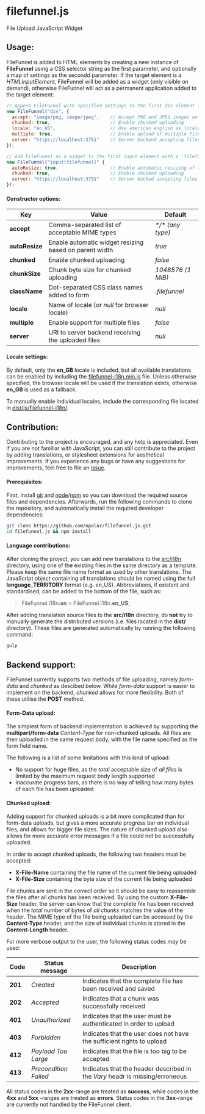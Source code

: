 # filefunnel.js
File Upload JavaScript Widget

## Usage:
FileFunnel is added to HTML elements by creating a new instance of **FileFunnel** using a CSS selector string as the first parameter, and optionally a map of settings as the secondd parameter. If the target element is a *HTMLInputElement*, FileFunnel will be added as a widget (only visible on demand), otherwise FileFunnel will act as a permanent application added to the target element:

```javascript
// Append FileFunnel with specified settings to the first div element found
new FileFunnel("div", {
  accept: "image/png, image/jpeg",    // Accept PNG and JPEG images only
  chunked: true,                      // Enable chunked uploading
  locale: "en_US",                    // Use american english as locale
  multiple: true,                     // Enable upload of multiple files
  server: "https://localhost:3751"    // Server backend accepting files
});

// Add FileFunnel as a widget to the first input element with a 'filefunnel' attribute
new FileFunnel("input[filefunnel]" {
  autoResize: true,                   // Enable automatic resizing of the widget
  chunked: true,                      // Enable chunked uploading
  server: "https://localhost:3751"    // Server backed accepting files
});
```

#### Constructor options:
Key               | Value                                                     | Default
------------------|-----------------------------------------------------------|-------------------------
**accept**        | Comma-separated list of acceptable MIME types             | *&#42;/&#42; (any type)*
**autoResize**    | Enable automatic widget resizing based on parent width    | *true*
**chunked**       | Enable chunked uploading                                  | *false*
**chunkSize**     | Chunk byte size for chunked uploading                     | *1048576 (1 MiB)*
**className**     | Dot-separated CSS class names added to form               | *.filefunnel*
**locale**        | Name of locale (or *null* for browser locale)             | *null*
**multiple**      | Enable support for multiple files                         | *false*
**server**        | URI to server backend receiving the uploaded files        | *null*

#### Locale settings:
By default, only the **en_GB** locale is included, but all available translations can be enabled by including the [filefunnel-i18n.min.js](https://github.com/npolar/filefunnel.js/tree/master/dist/js/filefunnel-i18n.min.js) file. Unless otherwise specified, the browser locale will be used if the translation exists, otherwise **en_GB** is used as a fallback.

To manually enable individual locales, include the corresponding file located in [dist/js/filefunnel-i18n/](https://github.com/npolar/filefunnel.js/tree/master/dist/js/filefunnel-i18n).

## Contribution:
Contributing to the project is encouraged, and any help is appreciated. Even if you are not familiar with JavaScript, you can still contribute to the project by adding translations, or stylesheet extensions for aesthetical improvements. If you experience any bugs or have any suggestions for improvements, feel free to file an [issue](https://github.com/npolar/filefunnel.js/issues).

#### Prerequisites:
First, install [git](https://git-scm.com/) and [node](https://nodejs.org)/[npm](https://npmjs.com) so you can download the required source files and dependencies. Afterwards, run the following commands to clone the repository, and automatically install the required developer dependencies:

```sh
git clone https://github.com/npolar/filefunnel.js.git
cd filefunnel.js && npm install
```

#### Language contributions:
After cloning the project, you can add new translations to the [src/i18n](https://github.com/npolar/filefunnel.js/tree/master/src/i18n) directory, using one of the existing files in the same directory as a template. Please keep the same file name format as used by other translations. The JavaScript object containing all translations should be named using the full **language**_**TERRITORY** format (e.g. en_US). Abbreviations, if existent and standardised, can be added to the bottom of the file, such as:

> FileFunnel.i18n.**en** = FileFunnel.i18n.**en_US**;

After adding translation source files to the **src/i18n** directory, do **not** try to manually generate the distributed versions (i.e. files located in the **dist/** directory). These files are generated automatically by running the following command:

```sh
gulp
```

## Backend support:
FileFunnel currently supports two methods of file uploading, namely *form-data* and *chunked* as descibed below.
While *form-data* support is easier to implement on the backend, *chunked* allows for more flexibility.
Both of these utilise the **POST** method.

#### Form-Data upload:
The simplest form of backend implementation is achieved by supporting the **multipart/form-data** *Content-Type* for non-chunked uploads.
All files are then uploaded in the same request body, with the file name specified as the form field name.

The following is a list of some limitations with this kind of upload:
 * No support for huge files, as the *total* acceptable size of *all files* is limited by the maximum request body length supported
 * Inaccurate progress bars, as there is no way of telling how many bytes of each file has been uploaded

#### Chunked upload:
Adding support for chunked uploads is a bit more complicated than for form-data uploads, but gives a more accurate progress bar on individual files, and allows for bigger file sizes.
The nature of chunked upload also allows for more accurate error messages if a file could not be successfully uploaded.

In order to accept chunked uploads, the following two headers must be accepted:
 * **X-File-Name** containing the file name of the current file being uploaded
 * **X-File-Size** containing the byte size of the current file being uploaded
 
File chunks are sent in the *correct order* so it should be easy to reassemble the files after all chunks has been received.
By using the custom **X-File-Size** header, the server can know that the complete file has been received when the *total* number of bytes of *all chunks* matches the value of the header.
The MIME type of the file being uploaded can be accessed by the **Content-Type** header, and the size of individual chunks is stored in the **Content-Length** header.

For more verbose output to the user, the following status codes *may* be used:

Code    | Status message        | Description
--------|-----------------------|-----------------------------------------------------------------------------
**201** | *Created*             | Indicates that the complete file has been received and saved
**202** | *Accepted*            | Indicates that a chunk was successfully received
**401** | *Unauthorized*        | Indicates that the user must be authenticated in order to upload
**403** | *Forbidden*           | Indicates that the user does not have the sufficient rights to upload
**412** | *Payload Too Large*   | Indicates that the file is too big to be accepted
**413** | *Precondition Failed* | Indicates that the header described in the *Vary* headr is missing/erroneous

All status codes in the **2xx**-range are treated as **success**, while codes in the **4xx** and **5xx** -ranges are treated as **errors**.
Status codes in the **3xx**-range are currently not handled by the FileFunnel client.
